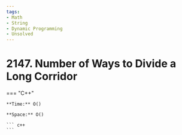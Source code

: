 ```yaml
---
tags:
- Math
- String
- Dynamic Programming
- Unsolved
---
```



# 2147. Number of Ways to Divide a Long Corridor

=== "C++"

    **Time:** O()

    **Space:** O()

    ``` c++
    ```